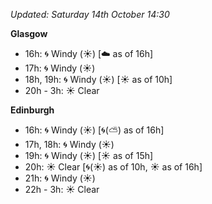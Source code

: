 *Updated: Saturday 14th October 14:30*

**Glasgow**

* 16h: :cyclone: Windy (:sunny:) [:cloud: as of 16h]
* 17h: :cyclone: Windy (:sunny:)
* 18h, 19h: :cyclone: Windy (:sunny:) [:sunny: as of 10h]
* 20h - 3h: :sunny: Clear

**Edinburgh**

* 16h: :cyclone: Windy (:sunny:) [:cyclone:(:partly_sunny:) as of 16h]
* 17h, 18h: :cyclone: Windy (:sunny:)
* 19h: :cyclone: Windy (:sunny:) [:sunny: as of 15h]
* 20h: :sunny: Clear [:cyclone:(:sunny:) as of 10h, :sunny: as of 16h]
* 21h: :cyclone: Windy (:sunny:)
* 22h - 3h: :sunny: Clear

